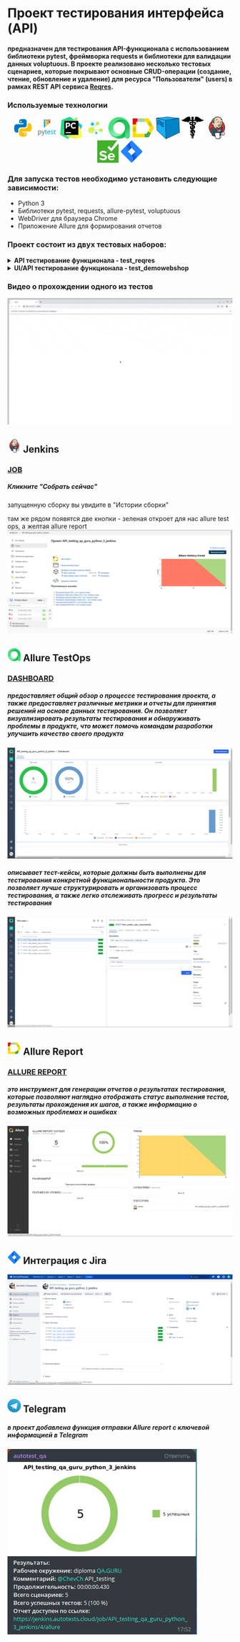 # Проект тестирования интерфейса (API)
#### предназначен для тестирования API-функционала с использованием библиотеки pytest, фреймворка requests и библиотеки для валидации данных voluptuous. В проекте реализовано несколько тестовых сценариев, которые покрывают основные CRUD-операции (создание, чтение, обновление и удаление) для ресурса "Пользователи" (users) в рамках REST API сервиса [Reqres](https://reqres.in/).


<!-- Технологии -->

### Используемые технологии
<p  align="center">
<code><img height="50" src="https://github.com/ChevChelioss/ChevChelioss/blob/main/logo/python.png"></code>
<code><img height="50" src="https://github.com/ChevChelioss/ChevChelioss/blob/main/logo/pytest.png"></code>
<code><img height="50" src="https://github.com/ChevChelioss/ChevChelioss/blob/main/logo/pycharm.png"></code>
<code><img height="50" src="https://github.com/ChevChelioss/ChevChelioss/blob/main/logo/selene.png"></code>
<code><img height="50" src="https://github.com/ChevChelioss/ChevChelioss/blob/main/logo/allure_testops.png"></code>
<code><img height="50" src="https://github.com/ChevChelioss/ChevChelioss/blob/main/logo/allure_report.png"></code>
<code><img height="50" src="https://github.com/ChevChelioss/ChevChelioss/blob/main/logo/selenoid.png"></code>
<code><img height="50" src="https://github.com/ChevChelioss/ChevChelioss/blob/main/logo/requests.png"></code>
<code><img height="50" src="https://github.com/ChevChelioss/ChevChelioss/blob/main/logo/jenkins.png"></code>
<code><img height="50" src="https://github.com/ChevChelioss/ChevChelioss/blob/main/logo/selenium.png"></code>
<code><img height="50" src="https://github.com/ChevChelioss/ChevChelioss/blob/main/logo/jira.png"></code>
</p>

### Для запуска тестов необходимо установить следующие зависимости:

- Python 3
- Библиотеки pytest, requests, allure-pytest, voluptuous
- WebDriver для браузера Chrome
- Приложение Allure для формирования отчетов

### Проект состоит из двух тестовых наборов:
<details><summary><b>API тестирование функционала - test_reqres</b></summary>
<ul>
  <li>Тест на проверку успешного создания пользователя</li>
  <li>Тест на проверку успешного обновления данных пользователя</li>
  <li>Тест на проверку успешной регистрации пользователя</li>
  <li>Тест на проверку неудачной регистрации пользователя</li>
  <li>Тест на проверку успешного удаления пользователя</li>
</ul>
</details>

<details><summary><b>UI/API тестирование функционала - test_demowebshop</b></summary>
<ul>
  <li>Тест на успешную авторизацию</li>
  <li>Тест на обновление информации о пользователе</li>
  <li>Тест на добавление товара в корзину и проверку содержимого корзины</li>
  <li>Тест на удаление товара из корзины</li>
  <li>Тест на проверку функциональности поиска товаров</li>
  <li>Тест на успешный выход из аккаунта</li>
</ul>
</details>


### Видео о прохождении одного из тестов
![This is an image](screenshots/video.gif)


<!-- Jenkins -->

## <img height="30" src="https://github.com/ChevChelioss/ChevChelioss/blob/main/logo/jenkins.png"> Jenkins
### [JOB](https://jenkins.autotests.cloud/job/API_testing_qa_guru_python_3_jenkins/)
##### Кликните "Собрать сейчас"
запущенную сборку вы увидите в "Истории сборки" 

там же рядом появятся две кнопки - зеленая откроет для нас allure test ops, а желтая allure report  
![This is an image](screenshots/jenkins_job.PNG)

<!-- Allure TestOps -->

## <img height="30" src="https://github.com/ChevChelioss/ChevChelioss/blob/main/logo/allure_testops.png"> Allure TestOps
### [DASHBOARD](https://allure.autotests.cloud/launch/21112)
##### предоставляет общий обзор о процессе тестирования проекта, а также предоставляет различные метрики и отчеты для принятия решений на основе данных тестирования. Он позволяет визуализировать результаты тестирования и обнаруживать проблемы в продукте, что может помочь командам разработки улучшить качество своего продукта
![This is an image](screenshots/testOps_dashboards.PNG)

##### описывает тест-кейсы, которые должны быть выполнены для тестирования конкретной функциональности продукта. Это позволяет лучше структурировать и организовать процесс тестирования, а также легко отслеживать прогресс и результаты тестирования
![This is an image](screenshots/testOps_test_cases.PNG)

<!-- Allure report -->

## <img height="30" src="https://github.com/ChevChelioss/ChevChelioss/blob/main/logo/allure_report.png"> Allure Report
### [ALLURE REPORT](https://allure.autotests.cloud/launch/21112)
##### это инструмент для генерации отчетов о результатах тестирования, которые позволяют наглядно отображать статус выполнения тестов, результаты прохождения их шагов, а также информацию о возможных проблемах и ошибках
![This is an image](screenshots/allure_report.PNG)


<!-- Jira -->

## <img height="30" src="https://github.com/ChevChelioss/ChevChelioss/blob/main/logo/jira.png"> Интеграция с Jira
![This is an image](screenshots/jira.PNG)

<!-- Telegram -->

## <img height="30" src="https://github.com/ChevChelioss/ChevChelioss/blob/main/logo/tg.png"> Telegram
##### в проект добавлена функция отправки Allure report с ключевой информацией в Telegram
![This is an image](screenshots/telegram.PNG)
